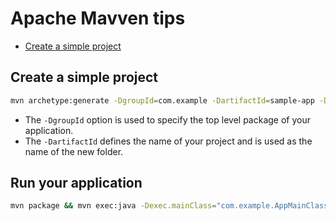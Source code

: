 # Apache Mavven tips

- [Create a simple project](#create-a-simple-project)

## Create a simple project

```sh
mvn archetype:generate -DgroupId=com.example -DartifactId=sample-app -DarchetypeArtifactId=maven-archetype-quickstart -DarchetypeVersion=1.5 -DinteractiveMode=false
```

- The `-DgroupId` option is used to specify the top level package of your application.
- The `-DartifactId` defines the name of your project and is used as the name of the new folder.

## Run your application

```sh
mvn package && mvn exec:java -Dexec.mainClass="com.example.AppMainClass"
```
